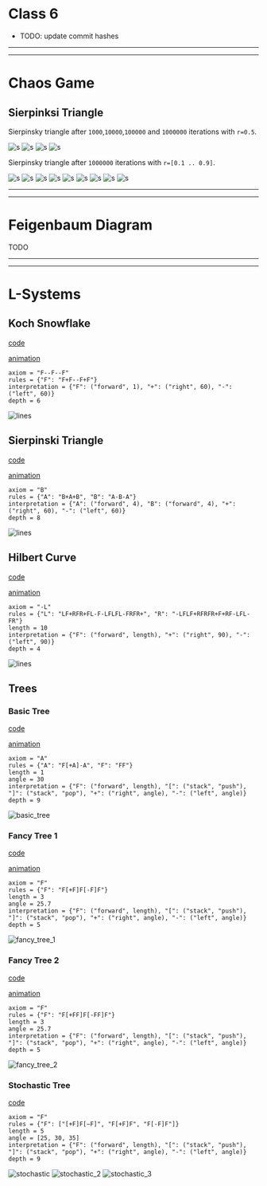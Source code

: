 # Class 6

- TODO: update commit hashes

---

---

# Chaos Game

## Sierpinksi Triangle

Sierpinsky triangle after `1000`,`10000`,`100000` and `1000000` iterations with `r=0.5`.

![s](code/img/chaos_game_sierpinski_r_0.5_after_1000.bmp)
![s](code/img/chaos_game_sierpinski_r_0.5_after_10000.bmp)
![s](code/img/chaos_game_sierpinski_r_0.5_after_100000.bmp)
![s](code/img/chaos_game_sierpinski_r_0.5_after_1000000.bmp)


Sierpinsky triangle after `1000000` iterations with `r=[0.1 .. 0.9]`.

![s](code/img/chaos_game_sierpinski_r_0.1_after_1000000.bmp)
![s](code/img/chaos_game_sierpinski_r_0.2_after_1000000.bmp)
![s](code/img/chaos_game_sierpinski_r_0.3_after_1000000.bmp)
![s](code/img/chaos_game_sierpinski_r_0.4_after_1000000.bmp)
![s](code/img/chaos_game_sierpinski_r_0.5_after_1000000.bmp)
![s](code/img/chaos_game_sierpinski_r_0.6_after_1000000.bmp)
![s](code/img/chaos_game_sierpinski_r_0.7_after_1000000.bmp)
![s](code/img/chaos_game_sierpinski_r_0.8_after_1000000.bmp)
![s](code/img/chaos_game_sierpinski_r_0.9_after_1000000.bmp)

---

---

# Feigenbaum Diagram

TODO

---

---

# L-Systems


## Koch Snowflake
[code](https://github.com/examon/iv122_math_code/blob/d23fe8339b0874d3592801556019392d2e1e0e60/class_6/code/lsystems.py#L65)

[animation](code/img/koch_snowflake_animate.svg)

```
axiom = "F--F--F"
rules = {"F": "F+F--F+F"}
interpretation = {"F": ("forward", 1), "+": ("right", 60), "-": ("left", 60)}
depth = 6
```

![lines](code/img/koch_snowflake.svg)


## Sierpinski Triangle
[code](https://github.com/examon/iv122_math_code/blob/d23fe8339b0874d3592801556019392d2e1e0e60/class_6/code/lsystems.py#L78)

[animation](code/img/sierpinski_triangle_animate.svg)

```
axiom = "B"
rules = {"A": "B+A+B", "B": "A-B-A"}
interpretation = {"A": ("forward", 4), "B": ("forward", 4), "+": ("right", 60), "-": ("left", 60)}
depth = 8
```

![lines](code/img/sierpinski_triangle.svg)


## Hilbert Curve
[code](https://github.com/examon/iv122_math_code/blob/d23fe8339b0874d3592801556019392d2e1e0e60/class_6/code/lsystems.py#L91)

[animation](code/img/hilbert_curve_animate.svg)

```
axiom = "-L"
rules = {"L": "LF+RFR+FL-F-LFLFL-FRFR+", "R": "-LFLF+RFRFR+F+RF-LFL-FR"}
length = 10
interpretation = {"F": ("forward", length), "+": ("right", 90), "-": ("left", 90)}
depth = 4
```

![lines](code/img/hilbert_curve.svg)


## Trees

### Basic Tree
[code](https://github.com/examon/iv122_math_code/blob/d23fe8339b0874d3592801556019392d2e1e0e60/class_6/code/lsystems.py#L105)

[animation](code/img/basic_tree_animate.svg)

```
axiom = "A"
rules = {"A": "F[+A]-A", "F": "FF"}
length = 1
angle = 30
interpretation = {"F": ("forward", length), "[": ("stack", "push"), "]": ("stack", "pop"), "+": ("right", angle), "-": ("left", angle)}
depth = 9
```

![basic_tree](code/img/basic_tree.svg)


### Fancy Tree 1
[code](https://github.com/examon/iv122_math_code/blob/d23fe8339b0874d3592801556019392d2e1e0e60/class_6/code/lsystems.py#L120)

[animation](code/img/fancy_tree_1_animate.svg)

```
axiom = "F"
rules = {"F": "F[+F]F[-F]F"}
length = 3
angle = 25.7
interpretation = {"F": ("forward", length), "[": ("stack", "push"), "]": ("stack", "pop"), "+": ("right", angle), "-": ("left", angle)}
depth = 5
```

![fancy_tree_1](code/img/fancy_tree_1.svg)


### Fancy Tree 2
[code](https://github.com/examon/iv122_math_code/blob/d23fe8339b0874d3592801556019392d2e1e0e60/class_6/code/lsystems.py#L134)

[animation](code/img/fancy_tree_2_animate.svg)

```
axiom = "F"
rules = {"F": "F[+FF]F[-FF]F"}
length = 3
angle = 25.7
interpretation = {"F": ("forward", length), "[": ("stack", "push"), "]": ("stack", "pop"), "+": ("right", angle), "-": ("left", angle)}
depth = 5
```

![fancy_tree_2](code/img/fancy_tree_2.svg)


### Stochastic Tree
[code](https://github.com/examon/iv122_math_code/blob/d23fe8339b0874d3592801556019392d2e1e0e60/class_6/code/lsystems.py#L148)

```
axiom = "F"
rules = {"F": ["[+F]F[−F]", "F[+F]F", "F[-F]F"]}
length = 5
angle = [25, 30, 35]
interpretation = {"F": ("forward", length), "[": ("stack", "push"), "]": ("stack", "pop"), "+": ("right", angle), "-": ("left", angle)}
depth = 9
```

![stochastic](code/img/fancy_tree_3_stochastic.svg)
![stochastic_2](code/img/fancy_tree_3_stochastic_2.svg)
![stochastic_3](code/img/fancy_tree_3_stochastic_3.svg)

